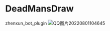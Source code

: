 # DeadMansDraw
zhenxun_bot_plugin
![QQ图片20220801104645](https://user-images.githubusercontent.com/22020116/182062411-88c4687a-fa46-4814-b46b-89e25dc62957.png)
